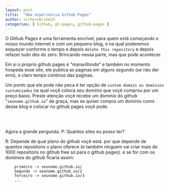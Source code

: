 ```yaml
---
layout: post
title:  "Uma esperiencia Github Pages"
author: sirherobrine23
categories: [ Github, gh-pages, github-pages ]
---
```


O Github Pages é uma ferramenta encrivel, para quem está começando o nosso mundo internet e com um pequeno blog, e na qual poderemos esqueçer conforme o tempo e depois ``delete this repository`` e depois refazer tudo des do zero. Brincando nessa parte, mas que pode acontecer. 

Em si o proprio github pages é "maravilhindo" e também no momento hospeda esse site, ele publica as paginas em alguns segundo (se não der erro), e claro tempo continuo das paginas.

Um ponto que ele pode não peca é ter opção de `custom domain ou dominios custumizados` na qual voçê coloca seu dominio que voçê comprou por um preço baixo. Preste atenção voçê recebe um dominio do github "`seunome.github.io`" de graça, mas se quiser compra um dominio como desse blog e colocar no github pages voçê pode.

<br><br>

Agora a grande pergunda. P: Quantos sites eu posso ter?

R: Depende de qual plano do github voçê está. por que depende de quantos repositoris o plano oferece (e também ninguem vai criar mais de 1000 repositoris no github free só para o github pages). e se for com os dominios do github ficaria assim:
```
    primeiro -> seunome.github.io/
    Segundo -> seunome.github.io/2
    Terceiro -> seunome.github.io/3
    ...
```